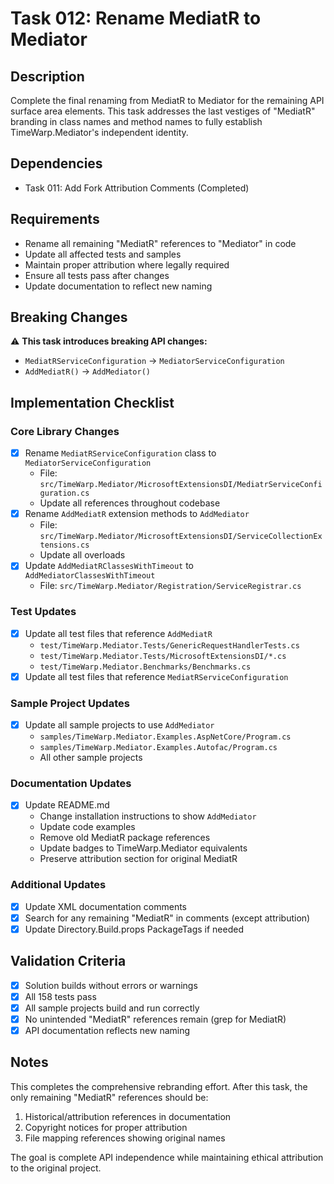 # Task 012: Rename MediatR to Mediator

## Description
Complete the final renaming from MediatR to Mediator for the remaining API surface area elements. This task addresses the last vestiges of "MediatR" branding in class names and method names to fully establish TimeWarp.Mediator's independent identity.

## Dependencies
- Task 011: Add Fork Attribution Comments (Completed)

## Requirements
- Rename all remaining "MediatR" references to "Mediator" in code
- Update all affected tests and samples
- Maintain proper attribution where legally required
- Ensure all tests pass after changes
- Update documentation to reflect new naming

## Breaking Changes
⚠️ **This task introduces breaking API changes:**
- `MediatRServiceConfiguration` → `MediatorServiceConfiguration`
- `AddMediatR()` → `AddMediator()`

## Implementation Checklist

### Core Library Changes
- [x] Rename `MediatRServiceConfiguration` class to `MediatorServiceConfiguration`
  - File: `src/TimeWarp.Mediator/MicrosoftExtensionsDI/MediatrServiceConfiguration.cs`
  - Update all references throughout codebase
- [x] Rename `AddMediatR` extension methods to `AddMediator`
  - File: `src/TimeWarp.Mediator/MicrosoftExtensionsDI/ServiceCollectionExtensions.cs`
  - Update all overloads
- [x] Update `AddMediatRClassesWithTimeout` to `AddMediatorClassesWithTimeout`
  - File: `src/TimeWarp.Mediator/Registration/ServiceRegistrar.cs`

### Test Updates
- [x] Update all test files that reference `AddMediatR`
  - `test/TimeWarp.Mediator.Tests/GenericRequestHandlerTests.cs`
  - `test/TimeWarp.Mediator.Tests/MicrosoftExtensionsDI/*.cs`
  - `test/TimeWarp.Mediator.Benchmarks/Benchmarks.cs`
- [x] Update all test files that reference `MediatRServiceConfiguration`

### Sample Project Updates
- [x] Update all sample projects to use `AddMediator`
  - `samples/TimeWarp.Mediator.Examples.AspNetCore/Program.cs`
  - `samples/TimeWarp.Mediator.Examples.Autofac/Program.cs`
  - All other sample projects

### Documentation Updates
- [x] Update README.md
  - Change installation instructions to show `AddMediator`
  - Update code examples
  - Remove old MediatR package references
  - Update badges to TimeWarp.Mediator equivalents
  - Preserve attribution section for original MediatR

### Additional Updates
- [x] Update XML documentation comments
- [x] Search for any remaining "MediatR" in comments (except attribution)
- [x] Update Directory.Build.props PackageTags if needed

## Validation Criteria
- [x] Solution builds without errors or warnings
- [x] All 158 tests pass
- [x] All sample projects build and run correctly
- [x] No unintended "MediatR" references remain (grep for MediatR)
- [x] API documentation reflects new naming

## Notes
This completes the comprehensive rebranding effort. After this task, the only remaining "MediatR" references should be:
1. Historical/attribution references in documentation
2. Copyright notices for proper attribution
3. File mapping references showing original names

The goal is complete API independence while maintaining ethical attribution to the original project.